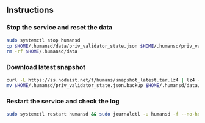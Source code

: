 ## Instructions

### Stop the service and reset the data

```bash
sudo systemctl stop humansd
cp $HOME/.humansd/data/priv_validator_state.json $HOME/.humansd/priv_validator_state.json.backup
rm -rf $HOME/.humansd/data
```

### Download latest snapshot

```bash
curl -L https://ss.nodeist.net/t/humans/snapshot_latest.tar.lz4 | lz4 -dc - | tar -xf - -C $HOME/.humansd --strip-components 2
mv $HOME/.humansd/priv_validator_state.json.backup $HOME/.humansd/data/priv_validator_state.json
```

### Restart the service and check the log

```bash
sudo systemctl restart humansd && sudo journalctl -u humansd -f --no-hostname -o cat
```
